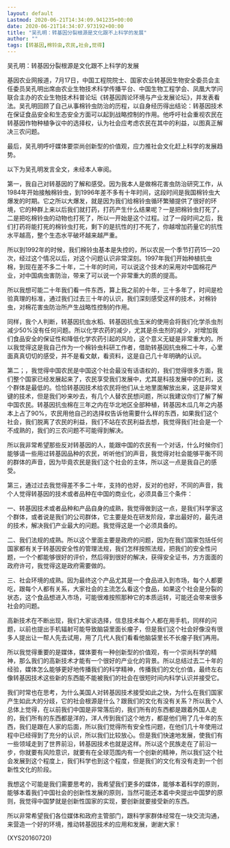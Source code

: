 ```yaml
---
layout: default
Lastmod: 2020-06-21T14:34:09.941235+00:00
date: 2020-06-21T14:34:07.973192+00:00
title: "吴孔明：转基因分裂根源是文化跟不上科学的发展"
author: ""
tags: [转基因,棉铃虫,农民,社会,觉得]
---
```


吴孔明：转基因分裂根源是文化跟不上科学的发展

基因农业网报道，7月17日，中国工程院院士、国家农业转基因生物安全委员会主任委员吴孔明出席由农业生物技术科学传播平台、中国生物工程学会、凤凰大学问联合主办的农业生物技术科普论坛《转基因舆论环境与产业发展论坛》，并发表看法。吴孔明回顾了自己从事棉铃虫防治的历程，以自身经历得出结论：转基因技术在保证食品安全和生态安全方面可以起到战略控制的作用。他呼吁社会重视农民在转基因作物种植争议中的选择权，认为社会应考虑农民在其中的利益，以图真正解决三农问题。

最后，吴孔明呼吁媒体要崇尚创新型的价值观，应力推社会文化赶上科学的发展趋势。

以下为吴孔明发言全文，未经本人审阅。

第一，我自己对转基因的了解和感受。因为我本人是做棉花害虫防治研究工作，从1984年开始接触棉铃虫，到1996年差不多有十年时间，这段时间是我国棉铃虫大爆发的时期。它之所以大爆发，就是因为我们给棉铃虫循环繁殖提供了很好的环境，它的种群上来以后我们就打药，打药产生什么结果呢？一是把棉铃虫打死了，二是把吃棉铃虫的动物也打死了，所以一开始是这个过程。过了一段时间之后，我们打药将能打死的棉铃虫打死，剩下的是抗性的打不死了，你越增加药量它的抗性水平越高，整个生态水平破坏越来越严重。

所以到1992年的时候，我们棉铃虫基本是失控的，所以农民一个季节打药15—20次，经过这个情况以后，对这个问题认识非常深刻。1997年我们开始种植抗虫棉，到现在差不多二十年，二十年的时间，可以说这个技术的采用对中国棉花产业，对中国病虫害防治，带来了可以说一个非常重大的质的提高。

所以我想可能二十年我们看一件东西，算上我之前的十年，三十多年了，时间是检验真理的标准，通过我们过去三十年的认识，我们深刻感受这样的技术，对棉铃虫，对棉花害虫防治所产生战略性控制的作用。

同样，我个人判断，转基因抗虫水稻、转基因抗虫玉米的使用会将我们化学杀虫剂减少50%没有任何问题。所以化学农药的减少，尤其是杀虫剂的减少，对增加我们食品安全的保证性和降低化学农药引起的风险，这个意义无疑是非常重大的。所以我觉得这是我自己作为一个棉铃虫科研工作者，借助转基因抗虫棉二十年，心里面真真切切的感受，并不是看文献，看资料，这是自己几十年明确的认识。

第二；，我觉得中国农民是中国这个社会最没有话语权的，我们觉得很多方面，我们整个国家已经发展起来了，农民享受我们发展中，尤其是科技发展中的红利，这个群体是最低的。恰恰转基因技术给农民将他们从土地里面解放出来，这是非常关键的技术，但是我们吵来吵去，有几个人替农民想问题，所以我建议你们了解了解中国农民。转基因抗虫棉在三年之内在华北地区全部种植，转基因木瓜几年之内基本上占了90%，农民用他自己的选择权告诉他需要什么样的东西，如果我们这个社会，我们脱离了农民的利益，我们不站在农民利益去想，我觉得我们社会是一个不成熟的，我们的三农问题不可能得到解决。

所以我非常希望那些反对转基因的人，能跟中国的农民有一个对话，什么时候你们能够请一些用过转基因品种的农民，听听他们的声音，我觉得对社会能够平衡不同的群体的声音，因为毕竟农民是我们这个社会的主体，所以这一点是我自己的感受。

第三，通过过去我觉得差不多二十年，支持的也好，反对的也好，不同的声音，我个人觉得转基因的技术或者品种在中国的商业化，必须具备三个条件：

一、转基因技术或者品种和产品自身的成熟，我觉得做到这一点，是我们科学家这个群体，或者说是我们的公司群体，它主要是处在研发阶段，拿出最好的，最先进的技术，解决我们产业最大的问题。我觉得这是一个必须具备的。

二、我们法规的成熟。所以这个里面主要是政府的问题，因为在我们国家包括任何国家都有关于转基因安全性的管理法规，我们怎样按照法规，把我们的安全性问题，一个个都能够很好的评价，然后得到很好的解决，获得安全证书，方方面面的政府许可，我觉得这是政府需要做的。

三、社会环境的成熟。因为最终这个产品尤其是一个食品进入到市场，每个人都要吃，跟每个人都有关系，大家社会的主流怎么看这个食品，如果这个社会是分裂的状态，这个食品想进入市场，可能很难按照那种它的本质运转，可能还会带来很多社会的问题。

高新技术在不断出现，我们大家谈选择，信息技术每个人都在用手机，同样的问题，以前也提出手机辐射可能导致脑袋里面长瘤子，但是我们这个社会好像没有很多人提出让一帮人先去试用，用了几代人我们看看他脑袋里长不长瘤子我们再用。

所以我觉得重要的是媒体，媒体要有一种创新型的价值观，有一个崇尚科学的精神，那么我们的高新技术才能有一个很好的产业化的背景。所以总结过去二十年的经验，媒体怎么能够更好地传播我们的科学精神，传播我们的文化价值，最终左右像转基因技术这些新的东西能不能被我们的社会在很短时间内科学认识并接受它。

我们时常也在思考，为什么美国人对转基因技术接受如此之快，为什么在我们国家产生如此大的分歧，它的社会根源是什么？跟我们的文化有没有关系？所以我个人总体上觉得，在以前我们中国是非常落后的，我们所有的东西都是跟着外国人走的，我们所有的东西都是洋的，洋人传到我们这个地方，都是他们用了几十年的东西，我们是跟在人家的后面，所以我们觉得所有安全性问题，在他们几十年使用过程中已经得到了充分的认识，所以我们比较放心。但是我们快速地发展，使我们有一些领域走到了世界前沿，转基因技术也就是这样。所以这个民族走在了前沿一步，你就要有风险意识，就要有在全球范围内有一个创新的精神，所以我们这个社会发展到这个程度上，我们科学也到这个程度，但是我们的文化有没有走到一个创新性文化的阶段。

我想这个可能是我们需要思考的，我希望我们更多的媒体，能够本着科学的原则，能够本着我们中国社会的创新性发展的原则，当然可能还本着中央提出中国梦的原则，我觉得中国梦就是创新性国家的实现，要创新就要接受新的东西。

所以非常希望我们各位媒体和政府主管部门，跟科学家群体经常在一块交流沟通，来营造一个好的环境，推动转基因技术的应用和发展，谢谢大家！

(XYS20160720)

